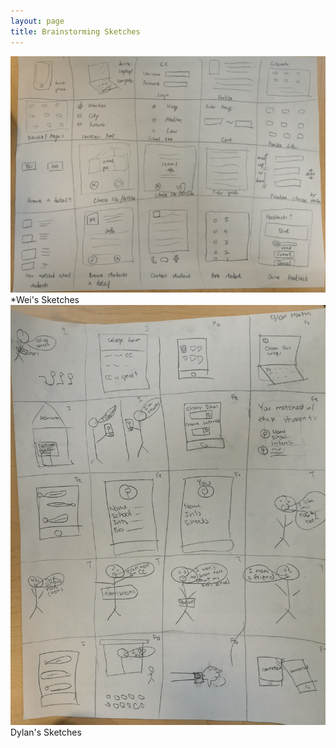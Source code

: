 ```yaml
---
layout: page
title: Brainstorming Sketches
---
```

![Wei's Sketches](/img/brain2.png)
*Wei's Sketches
![Dylan's Sketches](/img/brain1.png)
Dylan's Sketches
